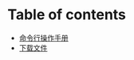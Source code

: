 # Table of contents

* [命令行操作手册](README.md)
* [下载文件](https://github.com/DenverBYF/download_zip/archive/master.zip)

